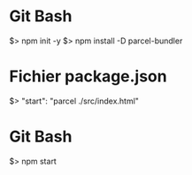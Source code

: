 # Git Bash

$> npm init -y
$> npm install -D parcel-bundler

# Fichier package.json

$> "start": "parcel ./src/index.html"

# Git Bash

$> npm start



